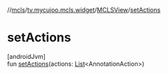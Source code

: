 //[mcls](../../../index.md)/[tv.mycujoo.mcls.widget](../index.md)/[MCLSView](index.md)/[setActions](set-actions.md)

# setActions

[androidJvm]\
fun [setActions](set-actions.md)(actions: [List](https://kotlinlang.org/api/latest/jvm/stdlib/kotlin.collections/-list/index.html)&lt;AnnotationAction&gt;)
